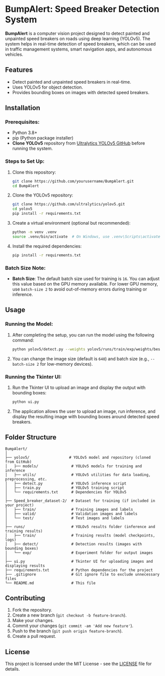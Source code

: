# BumpAlert: Speed Breaker Detection System

**BumpAlert** is a computer vision project designed to detect painted and unpainted speed breakers on roads using deep learning (YOLOv5). The system helps in real-time detection of speed breakers, which can be used in traffic management systems, smart navigation apps, and autonomous vehicles.

## Features
- Detect painted and unpainted speed breakers in real-time.
- Uses YOLOv5 for object detection.
- Provides bounding boxes on images with detected speed breakers.

## Installation

### Prerequisites:
- Python 3.8+
- pip (Python package installer)
- **Clone YOLOv5** repository from [Ultralytics YOLOv5 GitHub](https://github.com/ultralytics/yolov5) before running the system.

### Steps to Set Up:

1. Clone this repository:
    ```bash
    git clone https://github.com/yourusername/BumpAlert.git
    cd BumpAlert
    ```

2. Clone the YOLOv5 repository:
    ```bash
    git clone https://github.com/ultralytics/yolov5.git
    cd yolov5
    pip install -r requirements.txt
    ```

3. Create a virtual environment (optional but recommended):
    ```bash
    python -m venv .venv
    source .venv/bin/activate  # On Windows, use .venv\Scripts\activate
    ```

4. Install the required dependencies:
    ```bash
    pip install -r requirements.txt
    ```

### Batch Size Note:
- **Batch Size**: The default batch size used for training is `16`. You can adjust this value based on the GPU memory available. For lower GPU memory, use `batch-size 2` to avoid out-of-memory errors during training or inference.

## Usage

### Running the Model:
1. After completing the setup, you can run the model using the following command:
    ```bash
    python yolov5/detect.py --weights yolov5/runs/train/exp/weights/best.pt --img 640 --source path_to_image_or_video
    ```

2. You can change the image size (default is `640`) and batch size (e.g., `--batch-size 2` for low-memory devices).

### Running the Tkinter UI:
1. Run the Tkinter UI to upload an image and display the output with bounding boxes:
    ```bash
    python ui.py
    ```

2. The application allows the user to upload an image, run inference, and display the resulting image with bounding boxes around detected speed breakers.

## Folder Structure

```
BumpAlert/
│
├── yolov5/                  # YOLOv5 model and repository (cloned from GitHub)
│   ├── models/               # YOLOv5 models for training and inference
│   ├── utils/                # YOLOv5 utilities for data loading, preprocessing, etc.
│   ├── detect.py             # YOLOv5 inference script
│   ├── train.py              # YOLOv5 training script
│   └── requirements.txt      # Dependencies for YOLOv5
│
├── Speed_breaker_dataset-2/  # Dataset for training (if included in your project)
│   ├── train/                # Training images and labels
│   ├── valid/                # Validation images and labels
│   └── test/                 # Test images and labels
│
├── runs/                     # YOLOv5 results folder (inference and training results)
│   ├── train/                # Training results (model checkpoints, logs)
│   ├── detect/               # Detection results (images with bounding boxes)
│   └── exp/                  # Experiment folder for output images
│
├── ui.py                     # Tkinter UI for uploading images and displaying results
├── requirements.txt          # Python dependencies for the project
├── .gitignore                # Git ignore file to exclude unnecessary files
└── README.md                 # This file
```

## Contributing

1. Fork the repository.
2. Create a new branch (`git checkout -b feature-branch`).
3. Make your changes.
4. Commit your changes (`git commit -am 'Add new feature'`).
5. Push to the branch (`git push origin feature-branch`).
6. Create a pull request.

## License

This project is licensed under the MIT License - see the [LICENSE](LICENSE) file for details.
